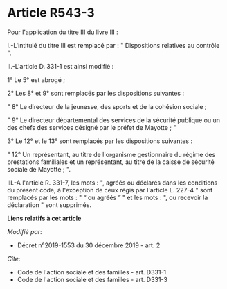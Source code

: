 # Article R543-3

Pour l'application du titre III du livre III :

I.-L'intitulé du titre III est remplacé par : " Dispositions relatives au contrôle ".

II.-L'article D. 331-1 est ainsi modifié :

1° Le 5° est abrogé ;

2° Les 8° et 9° sont remplacés par les dispositions suivantes :

" 8° Le directeur de la jeunesse, des sports et de la cohésion sociale ;

" 9° Le directeur départemental des services de la sécurité publique ou un des chefs des services désigné par le préfet de
Mayotte ; "

3° Le 12° et le 13° sont remplacés par les dispositions suivantes :

" 12° Un représentant, au titre de l'organisme gestionnaire du régime des prestations familiales et un représentant, au titre
de la caisse de sécurité sociale de Mayotte ; ".

III.-A l'article R. 331-7, les mots : ", agréés ou déclarés dans les conditions du présent code, à l'exception de ceux régis
par l'article L. 227-4 " sont remplacés par les mots : " “ ou agréés ” " et les mots : ", ou recevoir la déclaration " sont
supprimés.

**Liens relatifs à cet article**

_Modifié par_:

  - Décret n°2019-1553 du 30 décembre 2019 - art. 2

_Cite_:

  - Code de l'action sociale et des familles - art. D331-1
  - Code de l'action sociale et des familles - art. D331-3
